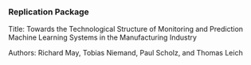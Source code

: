  ### Replication Package

 Title: Towards the Technological Structure of Monitoring and Prediction Machine Learning Systems in the Manufacturing Industry
 
 Authors: Richard May, Tobias Niemand, Paul Scholz, and Thomas Leich
